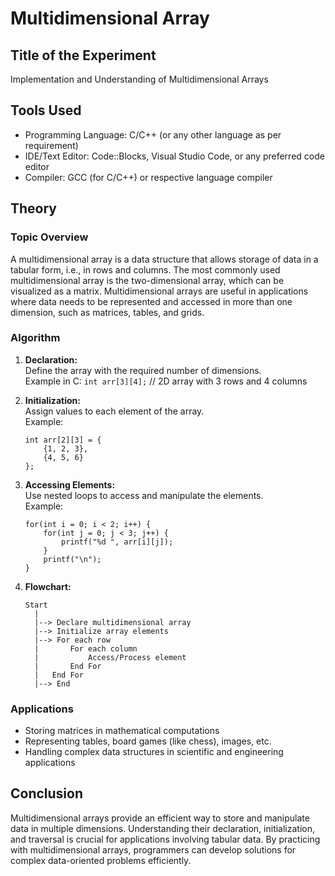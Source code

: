 # Multidimensional Array

## Title of the Experiment
Implementation and Understanding of Multidimensional Arrays

## Tools Used
- Programming Language: C/C++ (or any other language as per requirement)
- IDE/Text Editor: Code::Blocks, Visual Studio Code, or any preferred code editor
- Compiler: GCC (for C/C++) or respective language compiler

## Theory

### Topic Overview
A multidimensional array is a data structure that allows storage of data in a tabular form, i.e., in rows and columns. The most commonly used multidimensional array is the two-dimensional array, which can be visualized as a matrix. Multidimensional arrays are useful in applications where data needs to be represented and accessed in more than one dimension, such as matrices, tables, and grids.

### Algorithm

1. **Declaration:**  
   Define the array with the required number of dimensions.  
   Example in C: `int arr[3][4];` // 2D array with 3 rows and 4 columns

2. **Initialization:**  
   Assign values to each element of the array.  
   Example:  
   ```
   int arr[2][3] = {
       {1, 2, 3},
       {4, 5, 6}
   };
   ```

3. **Accessing Elements:**  
   Use nested loops to access and manipulate the elements.  
   Example:  
   ```
   for(int i = 0; i < 2; i++) {
       for(int j = 0; j < 3; j++) {
           printf("%d ", arr[i][j]);
       }
       printf("\n");
   }
   ```

4. **Flowchart:**
   ```
   Start
     |
     |--> Declare multidimensional array
     |--> Initialize array elements
     |--> For each row
     |       For each column
     |           Access/Process element
     |       End For
     |   End For
     |--> End
   ```

### Applications
- Storing matrices in mathematical computations
- Representing tables, board games (like chess), images, etc.
- Handling complex data structures in scientific and engineering applications

## Conclusion

Multidimensional arrays provide an efficient way to store and manipulate data in multiple dimensions. Understanding their declaration, initialization, and traversal is crucial for applications involving tabular data. By practicing with multidimensional arrays, programmers can develop solutions for complex data-oriented problems efficiently.
